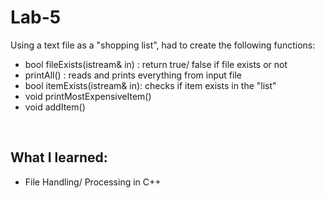 # Lab-5
Using a text file as a "shopping list", had to create the following functions:
- bool fileExists(istream& in) : return true/ false if file exists or not
- printAll() : reads and prints everything from input file
- bool itemExists(istream& in): checks if item exists in the "list"
- void printMostExpensiveItem()
- void addItem() <br/>
<br/>

## What I learned:
- File Handling/ Processing in C++
